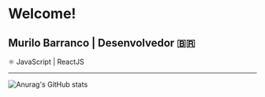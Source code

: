 # Welcome!

 

## Murilo Barranco | Desenvolvedor 🇧🇷


⚛️ JavaScript | ReactJS


----------------------------------------------------------------------------------


![Anurag's GitHub stats](https://github-readme-stats.vercel.app/api?username=anuraghazra&show_icons=true&theme=radical)






